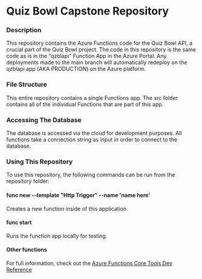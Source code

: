 # Quiz Bowl Capstone Repository
### Description
This repository contains the Azure Functions code for the Quiz Bowl API, a crucial part of the Quiz Bowl project. The code in this repository is the same code as is in the "qzblapi" Function App in the Azure Portal. Any deployments made to the main branch will automatically redeploy on the qzblapi app (AKA PRODUCTION) on the Azure platform.

### File Structure
This entire repository contains a single Functions app. The src folder contains all of the individual Functions that are part of this app.

### Accessing The Database
The database is accessed via the cloud for development purposes. All functions take a connection string as input in order to connect to the database. 

### Using This Repository
To use this repository, the following commands can be run from the repository folder:

#### func new --template "Http Trigger" --name 'name here'
Creates a new function inside of this application

#### func start
Runs the function app locally for testing.

#### Other functions
For full information, check out the [Azure Functions Core Tools Dev Reference](https://learn.microsoft.com/en-us/azure/azure-functions/functions-run-local?programming-language-javascript)